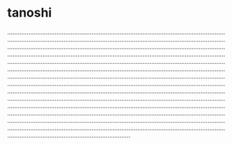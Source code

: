 # tanoshi

..............................................................................................................................................................................................................................................................................................................................................................................................................................................................................................................................................................................................................................................................................................................................................................................................................................................................................................................................................................................................................................................................................................................................................................................................................................................................................................................................................................................................................................................................................................................................................................................................................................................................................................................................................................................................................................................................................